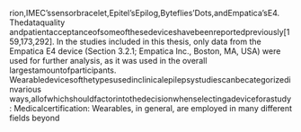 rion,IMEC’ssensorbracelet,Epitel’sEpilog,Byteflies’Dots,andEmpatica’sE4. Thedataquality
andpatientacceptanceofsomeofthesedeviceshavebeenreportedpreviously[159,173,292].
In the studies included in this thesis, only data from the Empatica E4 device (Section 3.2.1;
Empatica Inc., Boston, MA, USA) were used for further analysis, as it was used in the overall
largestamountofparticipants.
Wearabledevicesofthetypesusedinclinicalepilepsystudiescanbecategorizedinvarious
ways,allofwhichshouldfactorintothedecisionwhenselectingadeviceforastudy:
Medicalcertification: Wearables, in general, are employed in many different fields beyond